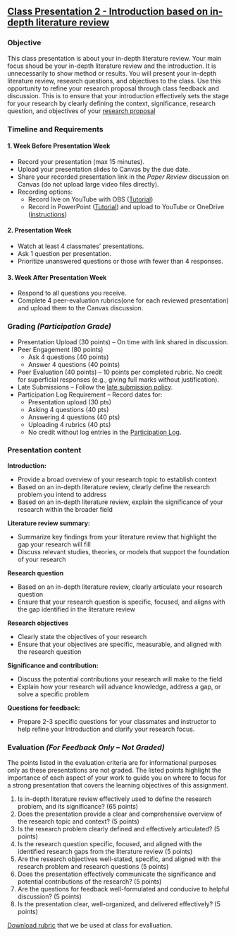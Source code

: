 ## [Class Presentation 2 - Introduction based on in-depth literature review](https://aselshall.github.io/rm/hw/class-presentation2)

### Objective
This class presentation is about your in-depth literature review. Your main focus shoud be your in-depth literature review and the introduction. It is unnecessarily to show method or results. You will present your in-depth literature review, research questions, and objectives to the class.  Use this opportunity to refine your research proposal through class feedback and discussion. This is to ensure that your introduction effectively sets the stage for your research by clearly defining the context, significance, research question, and objectives of your [research proposal](https://aselshall.github.io/rm/hw/proposal-outline)

### Timeline and Requirements

#### 1. Week Before Presentation Week
- Record your presentation (max 15 minutes).
- Upload your presentation slides to Canvas by the due date.
- Share your recorded presentation link in the *Paper Review* discussion on Canvas (do not upload large video files directly).
- Recording options:
  - Record live on YouTube with OBS ([Tutorial](https://youtu.be/zOhh6MclooA?feature=shared))
  - Record in PowerPoint ([Tutorial](https://youtu.be/bP9VJ03s8Gw?feature=shared)) and upload to YouTube or OneDrive ([instructions](https://github.com/aselshall/gwh/blob/main/hw/How%20to%20Upload%20a%20Video%20to%20OneDrive.docx))

#### 2. Presentation Week
- Watch at least 4 classmates’ presentations.
- Ask 1 question per presentation.
- Prioritize unanswered questions or those with fewer than 4 responses.

#### 3. Week After Presentation Week
- Respond to all questions you receive.
- Complete 4 peer-evaluation rubrics(one for each reviewed presentation) and upload them to the Canvas discussion.

### Grading *(Participation Grade)*
- Presentation Upload (30 points) – On time with link shared in discussion.
- Peer Engagement (80 points)
  - Ask 4 questions (40 points)
  - Answer 4 questions (40 points)
- Peer Evaluation (40 points) – 10 points per completed rubric. No credit for superficial responses (e.g., giving full marks without justification).
- Late Submissions – Follow the [late submission policy](https://aselshall.github.io/gwh/#late-homework-policy).
- Participation Log Requirement – Record dates for:
  - Presentation upload (30 pts)
  - Asking 4 questions (40 pts)
  - Answering 4 questions (40 pts)
  - Uploading 4 rubrics (40 pts)
  - No credit without log entries in the [Participation Log](https://aselshall.github.io/aea/hw/participation).

### Presentation content 

**Introduction:**
- Provide a broad overview of your research topic to establish context
- Based on an in-depth literature review, clearly define the research problem you intend to address
- Based on an in-depth literature review, explain the significance of your research within the broader field

**Literature review summary:**
- Summarize key findings from your literature review that highlight the gap your research will fill
- Discuss relevant studies, theories, or models that support the foundation of your research

**Research question**
- Based on an in-depth literature review, clearly articulate your research question
- Ensure that your research question is specific, focused, and aligns with the gap identified in the literature review

**Research objectives**
- Clearly state the objectives of your research
- Ensure that your objectives are specific, measurable, and aligned with the research question

**Significance and contribution:**
- Discuss the potential contributions your research will make to the field
- Explain how your research will advance knowledge, address a gap, or solve a specific problem

**Questions for feedback:**
- Prepare 2-3 specific questions for your classmates and instructor to help refine your Introduction and clarify your research focus.

### Evaluation *(For Feedback Only – Not Graded)*
The points listed in the evaluation criteria are for informational purposes only as these presentations are not graded. The listed points highlight the importance of each aspect of your work to guide you on where to focus for a strong presentation that covers the learning objectives of this assignment.
  1. Is in-depth literature review effectively used to define the research problem, and its significance? (65 points)
  2. Does the presentation provide a clear and comprehensive overview of the research topic and context? (5 points)
  3. Is the research problem clearly defined and effectively articulated? (5 points)
  4. Is the research question specific, focused, and aligned with the identified research gaps from the literature review (5 points)
  5. Are the research objectives well-stated, specific, and aligned with the research problem and research questions (5 points)
  6. Does the presentation effectively communicate the significance and potential contributions of the research? (5 points)
  7. Are the questions for feedback well-formulated and conducive to helpful discussion? (5 points)
  8. Is the presentation clear, well-organized, and delivered effectively? (5 points)

[Download rubric](https://aselshall.github.io/rm/hw/Class%20presentation2%20rubric.docx) that we be used at class for evalluation.
